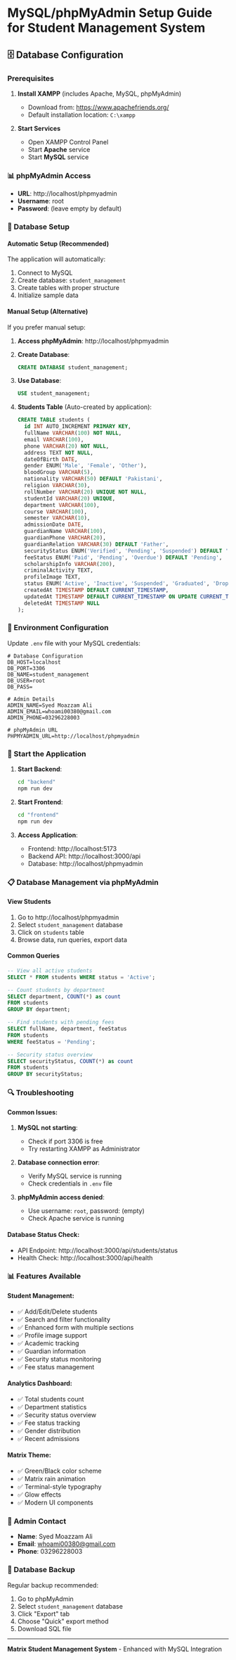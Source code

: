 # MySQL/phpMyAdmin Setup Guide for Student Management System

## 🗄️ Database Configuration

### Prerequisites
1. **Install XAMPP** (includes Apache, MySQL, phpMyAdmin)
   - Download from: https://www.apachefriends.org/
   - Default installation location: `C:\xampp`

2. **Start Services**
   - Open XAMPP Control Panel
   - Start **Apache** service
   - Start **MySQL** service

### 📊 phpMyAdmin Access
- **URL**: http://localhost/phpmyadmin
- **Username**: root
- **Password**: (leave empty by default)

### 🎯 Database Setup

#### Automatic Setup (Recommended)
The application will automatically:
1. Connect to MySQL
2. Create database: `student_management`
3. Create tables with proper structure
4. Initialize sample data

#### Manual Setup (Alternative)
If you prefer manual setup:

1. **Access phpMyAdmin**: http://localhost/phpmyadmin
2. **Create Database**:
   ```sql
   CREATE DATABASE student_management;
   ```

3. **Use Database**:
   ```sql
   USE student_management;
   ```

4. **Students Table** (Auto-created by application):
   ```sql
   CREATE TABLE students (
     id INT AUTO_INCREMENT PRIMARY KEY,
     fullName VARCHAR(100) NOT NULL,
     email VARCHAR(100),
     phone VARCHAR(20) NOT NULL,
     address TEXT NOT NULL,
     dateOfBirth DATE,
     gender ENUM('Male', 'Female', 'Other'),
     bloodGroup VARCHAR(5),
     nationality VARCHAR(50) DEFAULT 'Pakistani',
     religion VARCHAR(30),
     rollNumber VARCHAR(20) UNIQUE NOT NULL,
     studentId VARCHAR(20) UNIQUE,
     department VARCHAR(100),
     course VARCHAR(100),
     semester VARCHAR(10),
     admissionDate DATE,
     guardianName VARCHAR(100),
     guardianPhone VARCHAR(20),
     guardianRelation VARCHAR(30) DEFAULT 'Father',
     securityStatus ENUM('Verified', 'Pending', 'Suspended') DEFAULT 'Pending',
     feeStatus ENUM('Paid', 'Pending', 'Overdue') DEFAULT 'Pending',
     scholarshipInfo VARCHAR(200),
     criminalActivity TEXT,
     profileImage TEXT,
     status ENUM('Active', 'Inactive', 'Suspended', 'Graduated', 'Dropped') DEFAULT 'Active',
     createdAt TIMESTAMP DEFAULT CURRENT_TIMESTAMP,
     updatedAt TIMESTAMP DEFAULT CURRENT_TIMESTAMP ON UPDATE CURRENT_TIMESTAMP,
     deletedAt TIMESTAMP NULL
   );
   ```

### 🔧 Environment Configuration

Update `.env` file with your MySQL credentials:
```env
# Database Configuration
DB_HOST=localhost
DB_PORT=3306
DB_NAME=student_management
DB_USER=root
DB_PASS=

# Admin Details
ADMIN_NAME=Syed Moazzam Ali
ADMIN_EMAIL=whoami00380@gmail.com
ADMIN_PHONE=03296228003

# phpMyAdmin URL
PHPMYADMIN_URL=http://localhost/phpmyadmin
```

### 🚀 Start the Application

1. **Start Backend**:
   ```bash
   cd "backend"
   npm run dev
   ```

2. **Start Frontend**:
   ```bash
   cd "frontend"
   npm run dev
   ```

3. **Access Application**:
   - Frontend: http://localhost:5173
   - Backend API: http://localhost:3000/api
   - Database: http://localhost/phpmyadmin

### 📋 Database Management via phpMyAdmin

#### View Students
1. Go to http://localhost/phpmyadmin
2. Select `student_management` database
3. Click on `students` table
4. Browse data, run queries, export data

#### Common Queries
```sql
-- View all active students
SELECT * FROM students WHERE status = 'Active';

-- Count students by department
SELECT department, COUNT(*) as count 
FROM students 
GROUP BY department;

-- Find students with pending fees
SELECT fullName, department, feeStatus 
FROM students 
WHERE feeStatus = 'Pending';

-- Security status overview
SELECT securityStatus, COUNT(*) as count 
FROM students 
GROUP BY securityStatus;
```

### 🔍 Troubleshooting

#### Common Issues:
1. **MySQL not starting**:
   - Check if port 3306 is free
   - Try restarting XAMPP as Administrator

2. **Database connection error**:
   - Verify MySQL service is running
   - Check credentials in `.env` file

3. **phpMyAdmin access denied**:
   - Use username: `root`, password: (empty)
   - Check Apache service is running

#### Database Status Check:
- API Endpoint: http://localhost:3000/api/students/status
- Health Check: http://localhost:3000/api/health

### 📊 Features Available

#### Student Management:
- ✅ Add/Edit/Delete students
- ✅ Search and filter functionality
- ✅ Enhanced form with multiple sections
- ✅ Profile image support
- ✅ Academic tracking
- ✅ Guardian information
- ✅ Security status monitoring
- ✅ Fee status management

#### Analytics Dashboard:
- ✅ Total students count
- ✅ Department statistics
- ✅ Security status overview
- ✅ Fee status tracking
- ✅ Gender distribution
- ✅ Recent admissions

#### Matrix Theme:
- ✅ Green/Black color scheme
- ✅ Matrix rain animation
- ✅ Terminal-style typography
- ✅ Glow effects
- ✅ Modern UI components

### 🎯 Admin Contact
- **Name**: Syed Moazzam Ali
- **Email**: whoami00380@gmail.com
- **Phone**: 03296228003

### 📝 Database Backup
Regular backup recommended:
1. Go to phpMyAdmin
2. Select `student_management` database
3. Click "Export" tab
4. Choose "Quick" export method
5. Download SQL file

---
**Matrix Student Management System** - Enhanced with MySQL Integration
